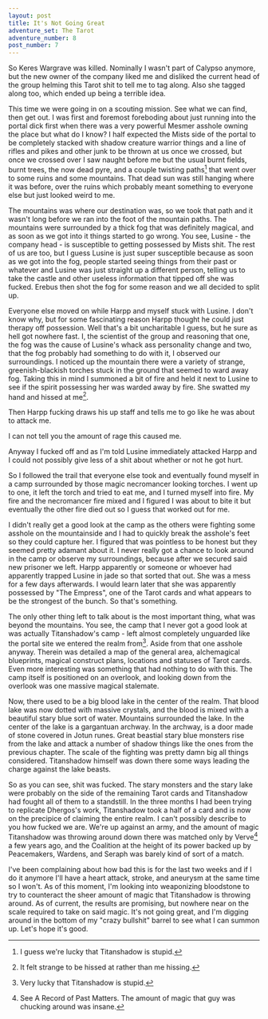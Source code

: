 ```yaml
---
layout: post
title: It's Not Going Great
adventure_set: The Tarot
adventure_number: 8
post_number: 7
---
```



So Keres Wargrave was killed. Nominally I wasn't part of Calypso anymore, but the new owner of the company liked me and disliked the current head of the group helming this Tarot shit to tell me to tag along. Also she tagged along too, which ended up being a terrible idea.

This time we were going in on a scouting mission. See what we can find, then get out. I was first and foremost foreboding about just running into the portal dick first when there was a very powerful Mesmer asshole owning the place but what do I know? I half expected the Mists side of the portal to be completely stacked with shadow creature warrior things and a line of rifles and pikes and other junk to be thrown at us once we crossed, but once we crossed over I saw naught before me but the usual burnt fields, burnt trees, the now dead pyre, and a couple twisting paths[^fn-idiot] that went over to some ruins and some mountains. That dead sun was still hanging where it was before, over the ruins which probably meant something to everyone else but just looked weird to me.

The mountains was where our destination was, so we took that path and it wasn't long before we ran into the foot of the mountain paths. The mountains were surrounded by a thick fog that was definitely magical, and as soon as we got into it things started to go wrong. You see, Lusine - the company head - is susceptible to getting possessed by Mists shit. The rest of us are too, but I guess Lusine is just super susceptible because as soon as we got into the fog, people started seeing things from their past or whatever and Lusine was just straight up a different person, telling us to take the castle and other useless information that tipped off she was fucked. Erebus then shot the fog for some reason and we all decided to split up.

Everyone else moved on while Harpp and myself stuck with Lusine. I don't know why, but for some fascinating reason Harpp thought he could just therapy off possession. Well that's a bit uncharitable I guess, but he sure as hell got nowhere fast. I, the scientist of the group and reasoning that one, the fog was the cause of Lusine's whack ass personality change and two, that the fog probably had something to do with it, I observed our surroundings. I noticed up the mountain there were a variety of strange, greenish-blackish torches stuck in the ground that seemed to ward away fog. Taking this in mind I summoned a bit of fire and held it next to Lusine to see if the spirit possessing her was warded away by fire. She swatted my hand and hissed at me[^fn-hiss].

Then Harpp fucking draws his up staff and tells me to go like he was about to attack me.

I can not tell you the amount of rage this caused me.

Anyway I fucked off and as I'm told Lusine immediately attacked Harpp and I could not possibly give less of a shit about whether or not he got hurt.

So I followed the trail that everyone else took and eventually found myself in a camp surrounded by those magic necromancer looking torches. I went up to one, it left the torch and tried to eat me, and I turned myself into fire. My fire and the necromancer fire mixed and I figured I was about to bite it but eventually the other fire died out so I guess that worked out for me.

I didn't really get a good look at the camp as the others were fighting some asshole on the mountainside and I had to quickly break the asshole's feet so they could capture her. I figured that was pointless to be honest but they seemed pretty adamant about it. I never really got a chance to look around in the camp or observe my surroundings, because after we secured said new prisoner we left. Harpp apparently or someone or whoever had apparently trapped Lusine in jade so that sorted that out. She was a mess for a few days afterwards. I would learn later that she was apparently possessed by "The Empress", one of the Tarot cards and what appears to be the strongest of the bunch. So that's something.

The only other thing left to talk about is the most important thing, what was beyond the mountains. You see, the camp that I never got a good look at was actually Titanshadow's camp - left almost completely unguarded like the portal site we entered the realm from[^fn-idiottwo]. Aside from that one asshole anyway. Therein was detailed a map of the general area, alchemagical blueprints, magical construct plans, locations and statuses of Tarot cards. Even more interesting was something that had nothing to do with this. The camp itself is positioned on an overlook, and looking down from the overlook was one massive magical stalemate.

Now, there used to be a big blood lake in the center of the realm. That blood lake was now dotted with massive crystals, and the blood is mixed with a beautiful stary blue sort of water. Mountains surrounded the lake. In the center of the lake is a gargantuan archway. In the archway, is a door made of stone covered in Jotun runes. Great beastial stary blue monsters rise from the lake and attack a number of shadow things like the ones from the previous chapter. The scale of the fighting was pretty damn big all things considered. Titanshadow himself was down there some ways leading the charge against the lake beasts.

So as you can see, shit was fucked. The stary monsters and the stary lake were probably on the side of the remaining Tarot cards and Titanshadow had fought all of them to a standstill. In the three months I had been trying to replicate Dhergos's work, Titanshadow took a half of a card and is now on the precipice of claiming the entire realm. I can't possibly describe to you how fucked we are. We're up against an army, and the amount of magic Titanshadow was throwing around down there was matched only by Verve[^fn-verve] a few years ago, and the Coalition at the height of its power backed up by Peacemakers, Wardens, and Seraph was barely kind of sort of a match.

I've been complaining about how bad this is for the last two weeks and if I do it anymore I'll have a heart attack, stroke, and aneurysm at the same time so I won't. As of this moment, I'm looking into weaponizing bloodstone to try to counteract the sheer amount of magic that Titanshadow is throwing around. As of current, the results are promising, but nowhere near on the scale required to take on said magic. It's not going great, and I'm digging around in the bottom of my "crazy bullshit" barrel to see what I can summon up. Let's hope it's good.

[^fn-idiot]: I guess we're lucky that Titanshadow is stupid.
[^fn-hiss]: It felt strange to be hissed at rather than me hissing.
[^fn-idiottwo]: Very lucky that Titanshadow is stupid.
[^fn-verve]: See A Record of Past Matters. The amount of magic that guy was chucking around was insane.